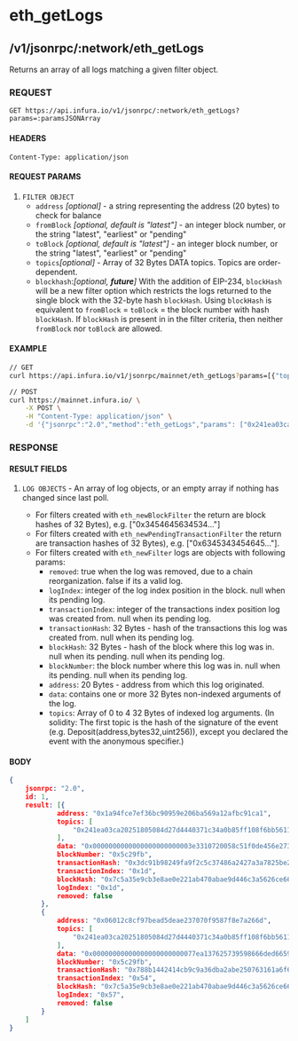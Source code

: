 # eth_getLogs

## /v1/jsonrpc/:network/eth_getLogs

Returns an array of all logs matching a given filter object.

### REQUEST

`GET https://api.infura.io/v1/jsonrpc/:network/eth_getLogs?params=:paramsJSONArray`

#### HEADERS

`Content-Type: application/json`

#### REQUEST PARAMS
1. `FILTER OBJECT`
    - `address` _[optional]_ - a string representing the address (20 bytes) to check for balance
    - `fromBlock` _[optional, default is "latest"]_ - an integer block number, or the string "latest", "earliest" or "pending"
    - `toBlock` _[optional, default is "latest"]_ - an integer block number, or the string "latest", "earliest" or "pending"
    - `topics`_[optional]_ - Array of 32 Bytes DATA topics. Topics are order-dependent.
    - `blockhash`:_[optional, **_future_**]_ With the addition of EIP-234, `blockHash` will be a new filter option which restricts the logs returned to the single block with the 32-byte hash `blockHash`. Using `blockHash` is equivalent to `fromBlock` = `toBlock` = the block number with hash `blockHash`. If `blockHash` is present in in the filter criteria, then neither `fromBlock` nor `toBlock` are allowed.

#### EXAMPLE
```bash
// GET
curl https://api.infura.io/v1/jsonrpc/mainnet/eth_getLogs?params=[{"topics":["0x241ea03ca20251805084d27d4440371c34a0b85ff108f6bb5611248f73818b80"]}]

// POST
curl https://mainnet.infura.io/ \
    -X POST \
    -H "Content-Type: application/json" \
    -d '{"jsonrpc":"2.0","method":"eth_getLogs","params": ["0x241ea03ca20251805084d27d4440371c34a0b85ff108f6bb5611248f73818b80"],"id":1}'
```

### RESPONSE

#### RESULT FIELDS
1. `LOG OBJECTS` - An array of log objects, or an empty array if nothing has changed since last poll.

    - For filters created with `eth_newBlockFilter` the return are block hashes of 32 Bytes), e.g. ["0x3454645634534..."]
    - For filters created with `eth_newPendingTransactionFilter` the return are transaction hashes of 32 Bytes), e.g. ["0x6345343454645..."].
    - For filters created with `eth_newFilter` logs are objects with following params:
        - `removed`: true when the log was removed, due to a chain reorganization. false if its a valid log.
        - `logIndex`: integer of the log index position in the block. null when its pending log.
        - `transactionIndex`: integer of the transactions index position log was created from. null when its pending log.
        - `transactionHash`: 32 Bytes - hash of the transactions this log was created from. null when its pending log.
        - `blockHash`: 32 Bytes - hash of the block where this log was in. null when its pending. null when its pending log.
        - `blockNumber`: the block number where this log was in. null when its pending. null when its pending log.
        - `address`: 20 Bytes - address from which this log originated.
        - `data`: contains one or more 32 Bytes non-indexed arguments of the log.
        - `topics`: Array of 0 to 4 32 Bytes of indexed log arguments. (In solidity: The first topic is the hash of the signature of the event (e.g. Deposit(address,bytes32,uint256)), except you declared the event with the anonymous specifier.)

#### BODY

```json
{
    jsonrpc: "2.0",
    id: 1,
    result: [{
            address: "0x1a94fce7ef36bc90959e206ba569a12afbc91ca1",
            topics: [
                "0x241ea03ca20251805084d27d4440371c34a0b85ff108f6bb5611248f73818b80"
            ],
            data: "0x0000000000000000000000003e3310720058c51f0de456e273c626cdd35065700000000000000000000000000000000000000000000000000000000000003185000000000000000000000000000000000000000000000000000000000000318200000000000000000000000000000000000000000000000000000000005c2a23",
            blockNumber: "0x5c29fb",
            transactionHash: "0x3dc91b98249fa9f2c5c37486a2427a3a7825be240c1c84961dfb3063d9c04d50",
            transactionIndex: "0x1d",
            blockHash: "0x7c5a35e9cb3e8ae0e221ab470abae9d446c3a5626ce6689fc777dcffcab52c70",
            logIndex: "0x1d",
            removed: false
        },
        {
            address: "0x06012c8cf97bead5deae237070f9587f8e7a266d",
            topics: [
                "0x241ea03ca20251805084d27d4440371c34a0b85ff108f6bb5611248f73818b80"
            ],
            data: "0x00000000000000000000000077ea137625739598666ded665953d26b3d8e374400000000000000000000000000000000000000000000000000000000000749ff00000000000000000000000000000000000000000000000000000000000a749d00000000000000000000000000000000000000000000000000000000005c2a0f",
            blockNumber: "0x5c29fb",
            transactionHash: "0x788b1442414cb9c9a36dba2abe250763161a6f6395788a2e808f1b34e92beec1",
            transactionIndex: "0x54",
            blockHash: "0x7c5a35e9cb3e8ae0e221ab470abae9d446c3a5626ce6689fc777dcffcab52c70",
            logIndex: "0x57",
            removed: false
        }
    ]
}
```
